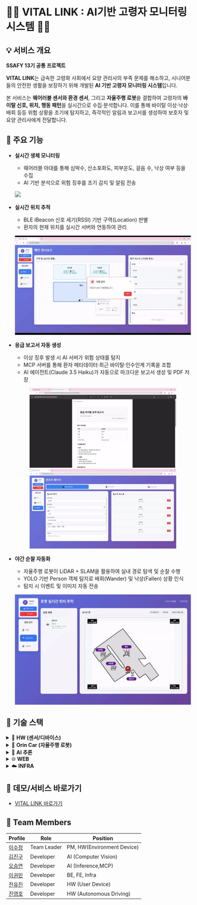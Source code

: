 # 🧑‍🦳 VITAL LINK : AI기반 고령자 모니터링 시스템 👩‍🦳

## 💡 서비스 개요

**SSAFY 13기 공통 프로젝트**

**VITAL LINK**는 급속한 고령화 사회에서 요양 관리사의 부족 문제를 해소하고, 시니어분들의 안전한 생활을 보장하기 위해 개발된 **AI 기반 고령자 모니터링 시스템**입니다.  

본 서비스는 **웨어러블 센서와 환경 센서**, 그리고 **자율주행 로봇**을 결합하여 고령자의 **바이탈 신호, 위치, 행동 패턴**을 실시간으로 수집·분석합니다. 이를 통해 바이탈 이상·낙상·배회 등등 위험 상황을 조기에 탐지하고, 즉각적인 알림과 보고서를 생성하여 보호자 및 요양 관리사에게 전달합니다.  



## 📝 주요 기능

- **실시간 생체 모니터링**
  - 웨어러블 아대를 통해 심박수, 산소포화도, 피부온도, 걸음 수, 낙상 여부 등을 수집
  - AI 기반 분석으로 위험 징후를 조기 감지 및 알림 전송

  <p align="left">
    <img src="docs/vital_check.gif" width="500">
  </p>


- **실시간 위치 추적**
  - BLE iBeacon 신호 세기(RSSI) 기반 구역(Location) 판별
  - 환자의 현재 위치를 실시간 서버와 연동하여 관리

  <p align="center">
    <img src="docs/runrun.gif" width="500">
  </p>


- **응급 보고서 자동 생성**
  - 이상 징후 발생 시 AI 서버가 위험 상태를 탐지
  - MCP 서버를 통해 환자 메타데이터·최근 바이탈·인수인계 기록을 조합
  - AI 에이전트(Claude 3.5 Haiku)가 자동으로 마크다운 보고서 생성 및 PDF 저장

  <p align="center">
    <img src="docs/pdf.gif" width="400">
    <img src="docs/vital_alert.gif" width="400">
  </p>


- **야간 순찰 자동화**
  - 자율주행 로봇이 LiDAR + SLAM을 활용하여 실내 경로 탐색 및 순찰 수행
  - YOLO 기반 Person 객체 탐지로 배회(Wander) 및 낙상(Fallen) 상황 인식
  - 탐지 시 이벤트 및 이미지 자동 전송

  <p align="center">
    <img src="docs/robot_detect.gif" width="500">
  </p>



## 🔧 기술 스택

<details>
<summary>📱 <strong>HW (센서/디바이스)</strong></summary>
<br>

- **사용자 센서**
  - BLE iBeacon 기반 위치 추적 (RSSI)
  - I2C 기반 바이탈 수집: 심박, 산소포화도, 체온, 걸음 수, 낙상 감지
  - SNTP 시간 동기화
  - MQTT 실시간 데이터 전송
    
- **환경 센서**
  - ESP32 BLE iBeacon Anchor (Major/Minor + RSSI)
  - 온도·습도·조도·TVOC 센서 (ADC / GPIO / I2C)
  - 1초 주기 센서 데이터 MQTT 전송 (JSON 형식)

</details>

<details>
<summary>🤖 <strong>Orin Car (자율주행 로봇)</strong></summary>
<br>
  
- **프레임워크**
  - ROS2 Humble / SLAM Toolbox / RF2O Laser Odometry / Nav2
    
- **경로 탐색**
  - Hybrid A* (SmacPlannerHybrid), Regulated Pure Pursuit (RPP)
    
- **ROS 노드**
  - LiDAR, RF2O, 모터 드라이버, MQTT, 웨이포인트 매니저
  - 위치 데이터 MQTT 전송

- **객체 탐지**
  - YOLOv8n 기반 Person 탐지
  - Aspect ratio 기반 낙상 판정

</details>

<details>
<summary>🧠 <strong>AI 추론</strong></summary>
<br>
  
- **데이터**
  - 바이탈: 심박, SpO₂, 체온, 걸음 수  
  - 환경: 온도, 습도, 조도, TVOC  
  - 메타: 나이, 성별, 기저질환 (하루 1회 갱신)  
  - 오픈 데이터셋: [AI-Hub 독거노인 위험감지](https://www.aihub.or.kr/aihubdata/data/view.do?currMenu=115&topMenu=100&dataSetSn=71803)

- **모델**
  - LSTM Autoencoder (시계열 + 메타 데이터 결합)
  - Lazy Loading (window=30, step=1)
  - ROC-AUC 기반 임계값 선정 → 이상 탐지

- **알림 & 보고서**
  - AI 서버 → MCP 서버 이상 이벤트 전송 (POST)
  - MCP 서버: MySQL(`patient`, `handover`), InfluxDB 조회  
  - Claude 3.5 Haiku → 마크다운 보고서 생성 → PDF 저장

</details>

<details>
<summary>🌐 <strong>WEB</strong></summary>
<br>
  
- **Front-end**
  - Vue 3 / vue-router / Pinia
  - Axios (API 통신)
  - Chart.js + vue-chartjs (데이터 시각화)
  - Konva + vue-konva (2D 그래픽, 맵 오버레이)

- **Back-end**
  - FastAPI / Django REST Framework
  - MQTT (Mosquitto + Paho MQTT)
    - QoS 0: 초단위 센서 데이터
    - QoS 2: 로봇 제어 명령
  - SSE (Server-Sent Events) → 실시간 데이터 전송
  - DB
    - MySQL (환자 메타 정보)
    - InfluxDB (센서 시계열, 2일 보관)

- **시각화**
  - Grafana + InfluxDB → 실시간 대시보드

</details>

<details>
<summary>☁️ <strong>INFRA</strong></summary>
<br>
  
- **CI/CD**: Jenkins (커스텀 빌드 이미지)

- **배포/호스팅**
  - Nginx (정적 리소스 + 리버스 프록시)
  - Docker (Grafana / Spring Boot / InfluxDB / Mosquitto 컨테이너)
  - Vercel (프론트엔드 호스팅)
  - AWS EC2 (서버 호스팅)

</details>



## 🚀 데모/서비스 바로가기

- [VITAL LINK 바로가기](https://i13a107.p.ssafy.io/)

## 👥 Team Members
| Profile | Role | Position |
|---------|------|-----------|
| [이수정](https://www.notion.so/2325477005b0819eb723f58b9eec0c36) | Team Leader | PM, HW(Environment Device) |
| [김진구](https://www.notion.so/2325477005b0813bb3ecf25bcae9dd3a) | Developer | AI (Computer Vision)| 
| [오승연](https://www.notion.so/2325477005b081c587d1f80c19d3dd39) | Developer | AI (Inference,MCP)|
| [이권민](https://www.notion.so/2325477005b0812b8413ec80b23240df) | Developer | BE, FE, Infra  |
| [전유진](https://www.notion.so/2325477005b08180b43eed738a5c2411) | Developer | HW (User Device) |
| [진영호](https://www.notion.so/2325477005b081ab9399cfd87e57fd24) | Developer | HW (Autonomous Driving) |

